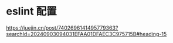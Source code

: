 # eslint 配置
https://juejin.cn/post/7402696141495779363?searchId=20240903094031EFAA01DFAEC3C975715B#heading-15
